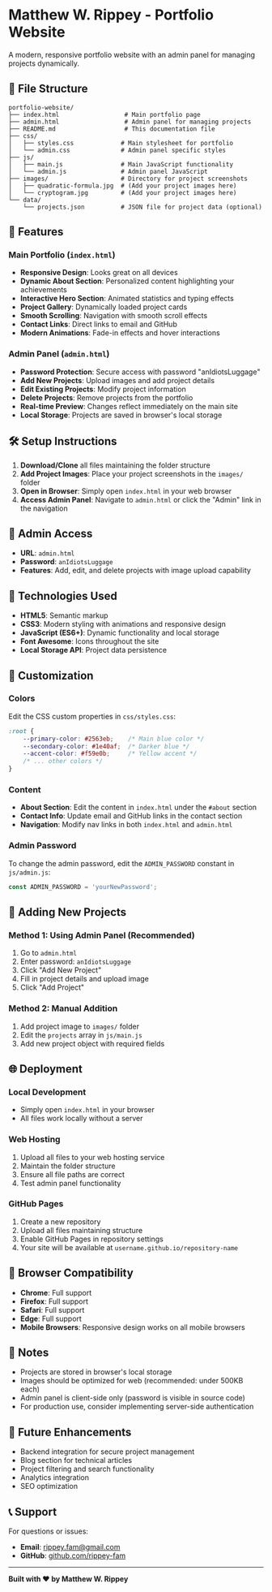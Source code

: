 # Matthew W. Rippey - Portfolio Website

A modern, responsive portfolio website with an admin panel for managing projects dynamically.

## 📁 File Structure

```
portfolio-website/
├── index.html                  # Main portfolio page
├── admin.html                  # Admin panel for managing projects
├── README.md                   # This documentation file
├── css/
│   ├── styles.css             # Main stylesheet for portfolio
│   └── admin.css              # Admin panel specific styles
├── js/
│   ├── main.js                # Main JavaScript functionality
│   └── admin.js               # Admin panel JavaScript
├── images/                    # Directory for project screenshots
│   ├── quadratic-formula.jpg  # (Add your project images here)
│   └── cryptogram.jpg         # (Add your project images here)
└── data/
    └── projects.json          # JSON file for project data (optional)
```

## 🚀 Features

### Main Portfolio (`index.html`)
- **Responsive Design**: Looks great on all devices
- **Dynamic About Section**: Personalized content highlighting your achievements
- **Interactive Hero Section**: Animated statistics and typing effects
- **Project Gallery**: Dynamically loaded project cards
- **Smooth Scrolling**: Navigation with smooth scroll effects
- **Contact Links**: Direct links to email and GitHub
- **Modern Animations**: Fade-in effects and hover interactions

### Admin Panel (`admin.html`)
- **Password Protection**: Secure access with password "anIdiotsLuggage"
- **Add New Projects**: Upload images and add project details
- **Edit Existing Projects**: Modify project information
- **Delete Projects**: Remove projects from the portfolio
- **Real-time Preview**: Changes reflect immediately on the main site
- **Local Storage**: Projects are saved in browser's local storage

## 🛠️ Setup Instructions

1. **Download/Clone** all files maintaining the folder structure
2. **Add Project Images**: Place your project screenshots in the `images/` folder
3. **Open in Browser**: Simply open `index.html` in your web browser
4. **Access Admin Panel**: Navigate to `admin.html` or click the "Admin" link in the navigation

## 🔐 Admin Access

- **URL**: `admin.html`
- **Password**: `anIdiotsLuggage`
- **Features**: Add, edit, and delete projects with image upload capability

## 📱 Technologies Used

- **HTML5**: Semantic markup
- **CSS3**: Modern styling with animations and responsive design
- **JavaScript (ES6+)**: Dynamic functionality and local storage
- **Font Awesome**: Icons throughout the site
- **Local Storage API**: Project data persistence

## 🎨 Customization

### Colors
Edit the CSS custom properties in `css/styles.css`:
```css
:root {
    --primary-color: #2563eb;    /* Main blue color */
    --secondary-color: #1e40af;  /* Darker blue */
    --accent-color: #f59e0b;     /* Yellow accent */
    /* ... other colors */
}
```

### Content
- **About Section**: Edit the content in `index.html` under the `#about` section
- **Contact Info**: Update email and GitHub links in the contact section
- **Navigation**: Modify nav links in both `index.html` and `admin.html`

### Admin Password
To change the admin password, edit the `ADMIN_PASSWORD` constant in `js/admin.js`:
```javascript
const ADMIN_PASSWORD = 'yourNewPassword';
```

## 📂 Adding New Projects

### Method 1: Using Admin Panel (Recommended)
1. Go to `admin.html`
2. Enter password: `anIdiotsLuggage`
3. Click "Add New Project"
4. Fill in project details and upload image
5. Click "Add Project"

### Method 2: Manual Addition
1. Add project image to `images/` folder
2. Edit the `projects` array in `js/main.js`
3. Add new project object with required fields

## 🌐 Deployment

### Local Development
- Simply open `index.html` in your browser
- All files work locally without a server

### Web Hosting
1. Upload all files to your web hosting service
2. Maintain the folder structure
3. Ensure all file paths are correct
4. Test admin panel functionality

### GitHub Pages
1. Create a new repository
2. Upload all files maintaining structure
3. Enable GitHub Pages in repository settings
4. Your site will be available at `username.github.io/repository-name`

## 🔧 Browser Compatibility

- **Chrome**: Full support
- **Firefox**: Full support
- **Safari**: Full support
- **Edge**: Full support
- **Mobile Browsers**: Responsive design works on all mobile browsers

## 📝 Notes

- Projects are stored in browser's local storage
- Images should be optimized for web (recommended: under 500KB each)
- Admin panel is client-side only (password is visible in source code)
- For production use, consider implementing server-side authentication

## 🎯 Future Enhancements

- Backend integration for secure project management
- Blog section for technical articles
- Project filtering and search functionality
- Analytics integration
- SEO optimization

## 📞 Support

For questions or issues:
- **Email**: rippey.fam@gmail.com
- **GitHub**: [github.com/rippey-fam](https://github.com/rippey-fam)

---

**Built with ❤️ by Matthew W. Rippey**